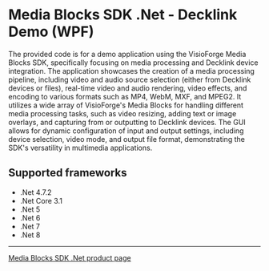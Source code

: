 # Media Blocks SDK .Net - Decklink Demo (WPF)

The provided code is for a demo application using the VisioForge Media Blocks SDK, specifically focusing on media processing and Decklink device integration. The application showcases the creation of a media processing pipeline, including video and audio source selection (either from Decklink devices or files), real-time video and audio rendering, video effects, and encoding to various formats such as MP4, WebM, MXF, and MPEG2. It utilizes a wide array of VisioForge's Media Blocks for handling different media processing tasks, such as video resizing, adding text or image overlays, and capturing from or outputting to Decklink devices. The GUI allows for dynamic configuration of input and output settings, including device selection, video mode, and output file format, demonstrating the SDK's versatility in multimedia applications.

## Supported frameworks

- .Net 4.7.2
- .Net Core 3.1
- .Net 5
- .Net 6
- .Net 7
- .Net 8

---

[Media Blocks SDK .Net product page](https://www.visioforge.com/media-blocks-sdk)
